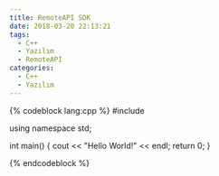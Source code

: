 ```yaml
---
title: RemoteAPI SDK
date: 2018-03-20 22:13:21
tags:
  - C++
  - Yazılım
  - RemoteAPI
categories:
  - C++
  - Yazılım
---
```


{% codeblock lang:cpp %}
#include <iostream>

using namespace std;

int main()
{
    cout << "Hello World!" << endl;
    return 0;
}

{% endcodeblock %}
